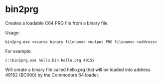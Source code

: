# bin2prg
Creates a loadable C64 PRG file from a binary file.

Usage:
```
bin2prg.exe <source binary filename> <output PRG filename> <address>
```

For example: 
```
c:\bin2prg.exe hello.bin hello.prg 49152
```
Will create a binary file called hello.prg that will be loaded into address 49152 ($C000) by the Commodore 64 loader.
